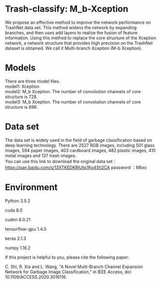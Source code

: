 Trash-classify: M_b-Xception
====
We propose an effective method to improve the network performance on TrashNet data set. This method widens the network by expanding branches, and then uses add layers to realize the fusion of feature information. Using this method to replace the core structure of the Xception network, a network structure that provides high precision on the TrashNet dataset is obtained. We call it Multi-branch Xception (M-b Xception).

Models
==========
There are three model files.  
model1: Xception  
model2: M_b Xception. The number of convolution channels of core structure is 728.  
model3: M_b Xception. The number of convolution channels of core structure is 896.  

Data set
======
The data set is widely used in the field of garbage classification based on deep learning technology. There are 2527 RGB images, including 501 glass images, 594 paper images, 403 cardboard images, 482 plastic images, 410 metal images and 137 trash images.   
You can use this link to download the original data set：https://pan.baidu.com/s/13XTKEDKRlUtq7Ao45tj2CA   password ：Mbxc

Environment
========
Python 3.5.2

cuda 8.0

cudnn 6.0.21

tensorflow-gpu 1.4.0

keras 2.1.3

numpy 1.16.2



If this project is helpful to you, please cite the following paper:

C. Shi, R. Xia and L. Wang, "A Novel Multi-Branch Channel Expansion Network for Garbage Image Classification," in IEEE Access, doi: 10.1109/ACCESS.2020.3016116.


